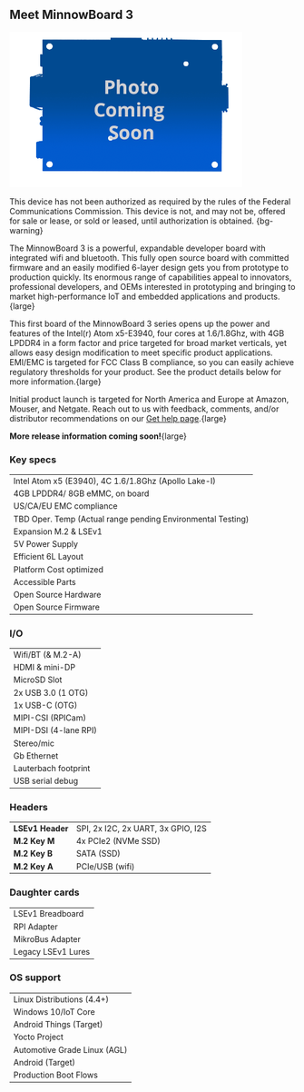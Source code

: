 ## Meet MinnowBoard 3

![MinnowBoard 3 - Top](pages/minnowboard-3/board-coming-soon.png)


This device has not been authorized as required by the rules of the Federal
Communications Commission. This device is not, and may not be, offered for 
sale or lease, or sold or leased, until authorization is obtained. {bg-warning}  

The MinnowBoard 3 is a powerful, expandable developer board with integrated
wifi and bluetooth. This fully open source board with committed firmware 
and an easily modified 6-layer design gets you from prototype to production 
quickly. Its enormous range of capabilities appeal to innovators, professional 
developers, and OEMs interested in prototyping and bringing to market 
high-performance IoT and embedded applications and products.{large}

This first board of the MinnowBoard 3 series opens up the power and features 
of the Intel(r) Atom x5-E3940, four cores at 1.6/1.8Ghz, with 4GB LPDDR4 in a 
form factor and price targeted for broad market verticals, yet allows easy design 
modification to meet specific product applications. EMI/EMC is targeted for FCC 
Class B compliance, so you can easily achieve regulatory thresholds for your 
product. See the product details below for more information.{large}

Initial product launch is targeted for North America and Europe at Amazon, 
Mouser, and Netgate. Reach out to us with feedback, comments, and/or distributor 
recommendations on our [Get help page](https://minnowboard.org/help).{large}

**More release information coming soon!**{large} 



### Key specs
|  |
|----|
| Intel Atom x5 (E3940), 4C 1.6/1.8Ghz (Apollo Lake-I) |
| 4GB LPDDR4/ 8GB eMMC, on board |
| US/CA/EU EMC compliance |
| TBD Oper. Temp (Actual range pending Environmental Testing) |
| Expansion M.2 & LSEv1 |
| 5V Power Supply |
| Efficient 6L Layout |
| Platform Cost optimized |
| Accessible Parts |
| Open Source Hardware|
| Open Source Firmware |

### I/O
|  |
|----|
| Wifi/BT (& M.2-A) |
| HDMI & mini-DP |
| MicroSD Slot |
| 2x USB 3.0 (1 OTG) |
| 1x USB-C (OTG) |
| MIPI-CSI (RPICam) |
| MIPI-DSI (4-lane RPI) |
| Stereo/mic |
| Gb Ethernet |
| Lauterbach footprint |
| USB serial debug |

### Headers
|  |   |
|----|----|
| **LSEv1 Header**  | SPI, 2x I2C, 2x UART, 3x GPIO, I2S |
| **M.2 Key M**  | 4x PCIe2 (NVMe SSD)  |
| **M.2 Key B**  | SATA (SSD) |
| **M.2 Key A**  | PCIe/USB (wifi) |

### Daughter cards
|  |
|----|
| LSEv1 Breadboard |
| RPI Adapter |
| MikroBus Adapter |
| Legacy LSEv1 Lures |

### OS support
|  |
|----|
| Linux Distributions (4.4+) |
| Windows 10/IoT Core |
| Android Things (Target) |
| Yocto Project |
| Automotive Grade Linux (AGL) |
| Android (Target) |
| Production Boot Flows|
